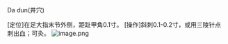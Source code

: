 Da dun(井穴)

[定位]在足大指末节外侧，距趾甲角0.1寸。 
[操作]斜刺0.1-0.2寸，或用三陵针点刺出血；可灸。
![image.png](https://picgo18719498306.oss-cn-guangzhou.aliyuncs.com/20250424003934185.png)
